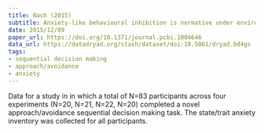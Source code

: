 ```yaml
---
title: Bach (2015)
subtitle: Anxiety-like behavioural inhibition is normative under environmental threat-reward correlations
date: 2015/12/09
paper_url: https://doi.org/10.1371/journal.pcbi.1004646
data_url: https://datadryad.org/stash/dataset/doi:10.5061/dryad.bd4gs
tags:
- sequential decision making
- approach/avoidance
- anxiety
---
```


Data for a study in in which a total of N=83 participants across four experiments (N=20, N=21, N=22, N=20) completed a novel approach/avoidance sequential decision making task. The state/trait anxiety inventory was collected for all participants.
